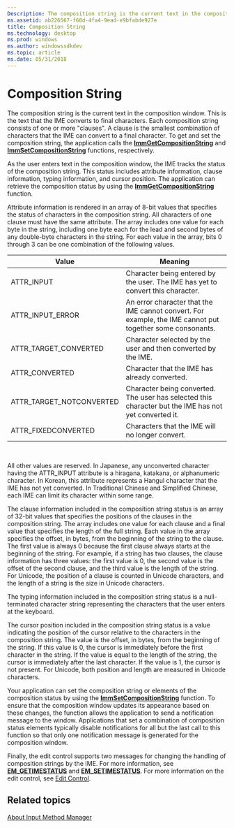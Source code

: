 ```yaml
---
Description: The composition string is the current text in the composition window.
ms.assetid: ab226567-f68d-4fa4-9ead-e9bfabde927e
title: Composition String
ms.technology: desktop
ms.prod: windows
ms.author: windowssdkdev
ms.topic: article
ms.date: 05/31/2018
---
```


# Composition String

The composition string is the current text in the composition window. This is the text that the IME converts to final characters. Each composition string consists of one or more "clauses". A clause is the smallest combination of characters that the IME can convert to a final character. To get and set the composition string, the application calls the [**ImmGetCompositionString**](/windows/desktop/api/Imm/nf-imm-immgetcompositionstringa) and [**ImmSetCompositionString**](/windows/desktop/api/Imm/nf-imm-immsetcompositionstringa) functions, respectively.

As the user enters text in the composition window, the IME tracks the status of the composition string. This status includes attribute information, clause information, typing information, and cursor position. The application can retrieve the composition status by using the [**ImmGetCompositionString**](/windows/desktop/api/Imm/nf-imm-immgetcompositionstringa) function.

Attribute information is rendered in an array of 8-bit values that specifies the status of characters in the composition string. All characters of one clause must have the same attribute. The array includes one value for each byte in the string, including one byte each for the lead and second bytes of any double-byte characters in the string. For each value in the array, bits 0 through 3 can be one combination of the following values.



| Value                      | Meaning                                                                                                   |
|----------------------------|-----------------------------------------------------------------------------------------------------------|
| ATTR\_INPUT                | Character being entered by the user. The IME has yet to convert this character.                           |
| ATTR\_INPUT\_ERROR         | An error character that the IME cannot convert. For example, the IME cannot put together some consonants. |
| ATTR\_TARGET\_CONVERTED    | Character selected by the user and then converted by the IME.                                             |
| ATTR\_CONVERTED            | Character that the IME has already converted.                                                             |
| ATTR\_TARGET\_NOTCONVERTED | Character being converted. The user has selected this character but the IME has not yet converted it.     |
| ATTR\_FIXEDCONVERTED       | Characters that the IME will no longer convert.                                                           |



 

All other values are reserved. In Japanese, any unconverted character having the ATTR\_INPUT attribute is a hiragana, katakana, or alphanumeric character. In Korean, this attribute represents a Hangul character that the IME has not yet converted. In Traditional Chinese and Simplified Chinese, each IME can limit its character within some range.

The clause information included in the composition string status is an array of 32-bit values that specifies the positions of the clauses in the composition string. The array includes one value for each clause and a final value that specifies the length of the full string. Each value in the array specifies the offset, in bytes, from the beginning of the string to the clause. The first value is always 0 because the first clause always starts at the beginning of the string. For example, if a string has two clauses, the clause information has three values: the first value is 0, the second value is the offset of the second clause, and the third value is the length of the string. For Unicode, the position of a clause is counted in Unicode characters, and the length of a string is the size in Unicode characters.

The typing information included in the composition string status is a null-terminated character string representing the characters that the user enters at the keyboard.

The cursor position included in the composition string status is a value indicating the position of the cursor relative to the characters in the composition string. The value is the offset, in bytes, from the beginning of the string. If this value is 0, the cursor is immediately before the first character in the string. If the value is equal to the length of the string, the cursor is immediately after the last character. If the value is 1, the cursor is not present. For Unicode, both position and length are measured in Unicode characters.

Your application can set the composition string or elements of the composition status by using the [**ImmSetCompositionString**](/windows/desktop/api/Imm/nf-imm-immsetcompositionstringa) function. To ensure that the composition window updates its appearance based on these changes, the function allows the application to send a notification message to the window. Applications that set a combination of composition status elements typically disable notifications for all but the last call to this function so that only one notification message is generated for the composition window.

Finally, the edit control supports two messages for changing the handling of composition strings by the IME. For more information, see [**EM\_GETIMESTATUS**](https://www.bing.com/search?q=**EM\_GETIMESTATUS**) and [**EM\_SETIMESTATUS**](https://www.bing.com/search?q=**EM\_SETIMESTATUS**). For more information on the edit control, see [Edit Control](https://www.bing.com/search?q=Edit+Control).

## Related topics

<dl> <dt>

[About Input Method Manager](about-input-method-manager.md)
</dt> </dl>

 

 



